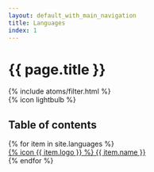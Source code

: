 ```yaml
---
layout: default_with_main_navigation
title: Languages
index: 1
---
```


<div class="container mx-auto">

<div class="bg-sc-gray-5 rounded-lg mt-6 flex flex-row justify-between">
    <div class="p-10">
      <h1 class="text-sc-title-1-1 text-sc-gray-1 font-bold">{{ page.title }}</h1>
          {% include atoms/filter.html %}
    </div>
    <div class="mx-10">{% icon lightbulb %}</div>
</div>

<h2 class="font-bold text-sc-gray-1 text-sc-title-4-2 mt-12">Table of contents</h2>
<div class="grid grid-cols-5 gap-6 mt-4 mb-24">
  {% for item in site.languages %}
    <a data-card="{{ item.name }}" href="/languages/{{ item.url }}/start.html" class="filterable-card bg-sc-gray-5 rounded-lg hover:shadow-lg cursor-pointer">
        <div class="mb-9 mt-6 flex flex-col items-center">
          <span class="w-12 h-12">{% icon {{ item.logo }} %}</span>
          <span class="mt-4 font-medium text-sc-gray-1 text-sc-text-6">{{ item.name }}</span>
        </div>
    </a>
  {% endfor %}
</div>

</div>